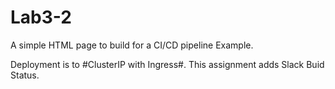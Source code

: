 # Lab3-2
A simple HTML page to build for a CI/CD pipeline Example.

Deployment is to #ClusterIP with Ingress#.  This assignment adds Slack Buid Status.
